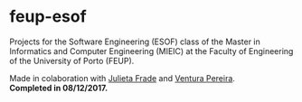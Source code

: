 # feup-esof
Projects for the Software Engineering (ESOF) class of the Master in Informatics and Computer Engineering (MIEIC) at the Faculty of Engineering of the University of Porto (FEUP).

Made in colaboration with [Julieta Frade](https://github.com/julietafrade97) and [Ventura Pereira](https://github.com/VenturaPereira).<br>
**Completed in 08/12/2017.**
